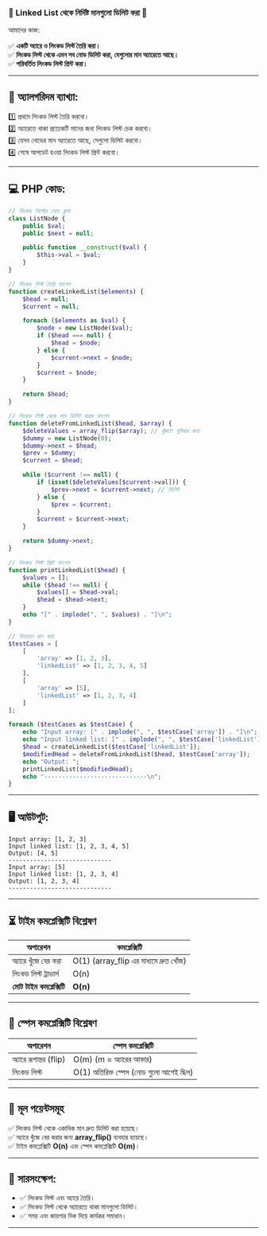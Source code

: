 ### **🌟 Linked List থেকে নির্দিষ্ট মানগুলো ডিলিট করা 🌟**

আমাদের কাজ:  

✅ **একটি অ্যারে ও লিংকড লিস্ট তৈরি করা।**  
✅ **লিংকড লিস্ট থেকে এমন সব নোড ডিলিট করা, যেগুলোর মান অ্যারেতে আছে।**  
✅ **পরিবর্তিত লিংকড লিস্ট প্রিন্ট করা।**

---

## **📌 অ্যালগরিদম ব্যাখ্যা:**  

1️⃣ প্রথমে লিংকড লিস্ট তৈরি করবো।  
2️⃣ অ্যারেতে থাকা প্রত্যেকটি মানের জন্য লিংকড লিস্ট চেক করবো।  
3️⃣ যেসব নোডের মান অ্যারেতে আছে, সেগুলো ডিলিট করবো।  
4️⃣ শেষে আপডেট হওয়া লিংকড লিস্ট প্রিন্ট করবো।  

---

## **💻 PHP কোড:**  

```php
// লিংকড লিস্টের নোড ক্লাস
class ListNode {
    public $val;
    public $next = null;

    public function __construct($val) {
        $this->val = $val;
    }
}

// লিংকড লিস্ট তৈরি ফাংশন
function createLinkedList($elements) {
    $head = null;
    $current = null;

    foreach ($elements as $val) {
        $node = new ListNode($val);
        if ($head === null) {
            $head = $node;
        } else {
            $current->next = $node;
        }
        $current = $node;
    }

    return $head;
}

// লিংকড লিস্ট থেকে মান ডিলিট করার ফাংশন
function deleteFromLinkedList($head, $array) {
    $deleteValues = array_flip($array); // খুঁজতে সুবিধার জন্য
    $dummy = new ListNode(0);
    $dummy->next = $head;
    $prev = $dummy;
    $current = $head;

    while ($current !== null) {
        if (isset($deleteValues[$current->val])) {
            $prev->next = $current->next; // ডিলিট
        } else {
            $prev = $current;
        }
        $current = $current->next;
    }

    return $dummy->next;
}

// লিংকড লিস্ট প্রিন্ট ফাংশন
function printLinkedList($head) {
    $values = [];
    while ($head !== null) {
        $values[] = $head->val;
        $head = $head->next;
    }
    echo "[" . implode(", ", $values) . "]\n";
}

// উদাহরণ রান করা
$testCases = [
    [
        'array' => [1, 2, 3],
        'linkedList' => [1, 2, 3, 4, 5]
    ],
    [
        'array' => [5],
        'linkedList' => [1, 2, 3, 4]
    ]
];

foreach ($testCases as $testCase) {
    echo "Input array: [" . implode(", ", $testCase['array']) . "]\n";
    echo "Input linked list: [" . implode(", ", $testCase['linkedList']) . "]\n";
    $head = createLinkedList($testCase['linkedList']);
    $modifiedHead = deleteFromLinkedList($head, $testCase['array']);
    echo "Output: ";
    printLinkedList($modifiedHead);
    echo "-----------------------------\n";
}
```

---

## **🖥️ আউটপুট:**  

```
Input array: [1, 2, 3]
Input linked list: [1, 2, 3, 4, 5]
Output: [4, 5]
-----------------------------
Input array: [5]
Input linked list: [1, 2, 3, 4]
Output: [1, 2, 3, 4]
-----------------------------
```

---

## **⏳ টাইম কমপ্লেক্সিটি বিশ্লেষণ**  

| অপারেশন | কমপ্লেক্সিটি |
|----------|--------------|
| অ্যারে খুঁজে বের করা | O(1) (array_flip এর মাধ্যমে দ্রুত খোঁজ) |
| লিংকড লিস্ট ট্রাভার্স | O(n) |
| **মোট টাইম কমপ্লেক্সিটি** | **O(n)** |

---

## **💾 স্পেস কমপ্লেক্সিটি বিশ্লেষণ**  

| অপারেশন | স্পেস কমপ্লেক্সিটি |
|----------|--------------------|
| অ্যারে রূপান্তর (flip) | O(m) (m = অ্যারের আকার) |
| লিংকড লিস্ট | O(1) অতিরিক্ত স্পেস (নোড গুলো আগেই ছিল) |

---

## **🔑 মূল পয়েন্টসমূহ**  
✅ লিংকড লিস্ট থেকে একাধিক মান দ্রুত ডিলিট করা হয়েছে।  
✅ অ্যারে খুঁজে বের করার জন্য **array_flip()** ব্যবহার হয়েছে।  
✅ টাইম কমপ্লেক্সিটি **O(n)** এবং স্পেস কমপ্লেক্সিটি **O(m)**।

---

## **📢 সারসংক্ষেপ:**  
- ✅ লিংকড লিস্ট এবং অ্যারে তৈরি।  
- ✅ লিংকড লিস্ট থেকে অ্যারেতে থাকা মানগুলো ডিলিট।  
- ✅ সময় এবং জায়গার দিক দিয়ে কার্যকর সমাধান।  

---